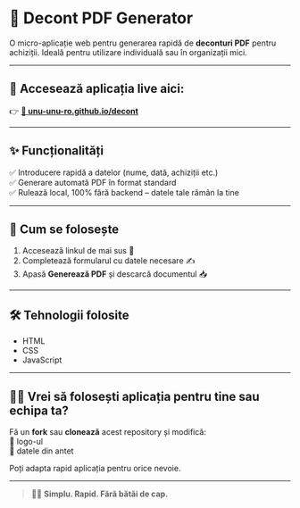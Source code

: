 # 🧾 Decont PDF Generator

O micro-aplicație web pentru generarea rapidă de **deconturi PDF** pentru achiziții. Ideală pentru utilizare individuală sau în organizații mici.

---

## 🚨 Accesează aplicația live aici:

👉 **[🔗 unu-unu-ro.github.io/decont](https://unu-unu-ro.github.io/decont/)**

---

## ✨ Funcționalități

✅ Introducere rapidă a datelor (nume, dată, achiziții etc.)  
✅ Generare automată PDF în format standard  
✅ Rulează local, 100% fără backend – datele tale rămân la tine  

---

## 🚀 Cum se folosește

1. Accesează linkul de mai sus 🔗  
2. Completează formularul cu datele necesare ✍️  
3. Apasă **Generează PDF** și descarcă documentul 📥  

---

## 🛠️ Tehnologii folosite

- HTML  
- CSS  
- JavaScript  

---

## 🧑‍💻 Vrei să folosești aplicația pentru tine sau echipa ta?

Fă un **fork** sau **clonează** acest repository și modifică:  
🔧 logo-ul  
📄 datele din antet  

Poți adapta rapid aplicația pentru orice nevoie.

---

> 🧘‍♂️ **Simplu. Rapid. Fără bătăi de cap.**

